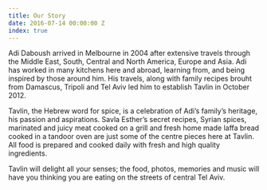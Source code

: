 ```yaml
---
title: Our Story
date: 2016-07-14 00:00:00 Z
index: true
---
```


Adi Daboush arrived in Melbourne in 2004 after extensive travels through the Middle East, South, Central and North America, Europe and Asia. Adi has worked in many kitchens here and abroad, learning from, and being inspired by those around him. His travels, along with family recipes brouht from Damascus, Tripoli and Tel Aviv led him to establish Tavlin in October 2012.

Tavlin, the Hebrew word for spice, is a celebration of Adi’s family’s heritage, his passion and aspirations. Savla Esther’s secret recipes, Syrian spices, marinated and juicy meat cooked on a grill and fresh home made laffa bread cooked in a tandoor oven are just some of the centre pieces here at Tavlin. All food is prepared and cooked daily with fresh and high quality ingredients.

Tavlin will delight all your senses; the food, photos, memories and music will have you thinking you are eating on the streets of central Tel Aviv.